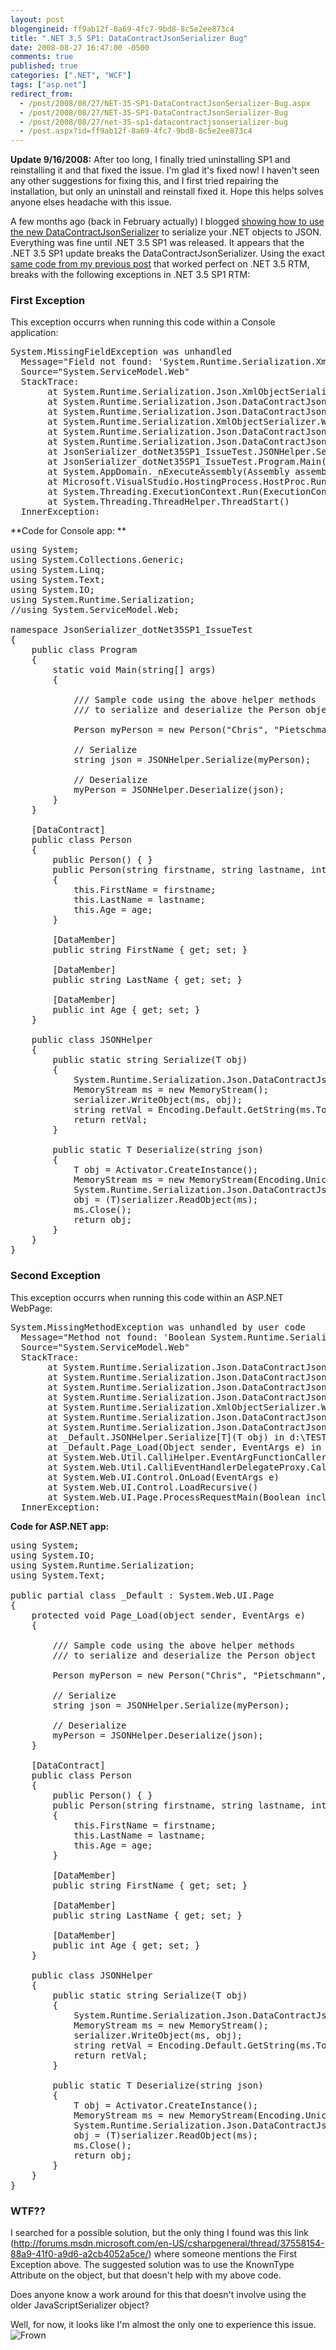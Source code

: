 ```yaml
---
layout: post
blogengineid: ff9ab12f-8a69-4fc7-9bd8-8c5e2ee873c4
title: ".NET 3.5 SP1: DataContractJsonSerializer Bug"
date: 2008-08-27 16:47:00 -0500
comments: true
published: true
categories: [".NET", "WCF"]
tags: ["asp.net"]
redirect_from: 
  - /post/2008/08/27/NET-35-SP1-DataContractJsonSerializer-Bug.aspx
  - /post/2008/08/27/NET-35-SP1-DataContractJsonSerializer-Bug
  - /post/2008/08/27/net-35-sp1-datacontractjsonserializer-bug
  - /post.aspx?id=ff9ab12f-8a69-4fc7-9bd8-8c5e2ee873c4
---
```

<!-- more -->

**Update 9/16/2008:** After too long, I finally tried uninstalling SP1 and reinstalling it and that fixed the issue. I'm glad it's fixed now! I haven't seen any other suggestions for fixing this, and I first tried repairing the installation, but only an uninstall and reinstall fixed it. Hope this helps solves anyone elses headache with this issue.

 

A few months ago (back in February actually) I blogged <a href="/post/2008/02/NET-35-JSON-Serialization-using-the-DataContractJsonSerializer.aspx">showing how to use the new DataContractJsonSerializer</a> to serialize your .NET objects to JSON. Everything was fine until .NET 3.5 SP1 was released. It appears that the .NET 3.5 SP1 update breaks the DataContractJsonSerializer. Using the exact <a href="/post/2008/02/NET-35-JSON-Serialization-using-the-DataContractJsonSerializer.aspx">same code from my previous post</a> that worked perfect on .NET 3.5 RTM, breaks with the following exceptions in .NET 3.5 SP1 RTM:
<h3>First Exception</h3>

This exception occurrs when running this code within a Console application:
<pre class="brush: plain; first-line: 1; tab-size: 4; toolbar: false; ">System.MissingFieldException was unhandled
  Message="Field not found: 'System.Runtime.Serialization.XmlObjectSerializerContext.serializerKnownDataContracts'."
  Source="System.ServiceModel.Web"
  StackTrace:
       at System.Runtime.Serialization.Json.XmlObjectSerializerWriteContextComplexJson..ctor(DataContractJsonSerializer serializer, DataContract rootTypeDataContract)
       at System.Runtime.Serialization.Json.DataContractJsonSerializer.InternalWriteObjectContent(XmlWriterDelegator writer, Object graph)
       at System.Runtime.Serialization.Json.DataContractJsonSerializer.InternalWriteObject(XmlWriterDelegator writer, Object graph)
       at System.Runtime.Serialization.XmlObjectSerializer.WriteObjectHandleExceptions(XmlWriterDelegator writer, Object graph)
       at System.Runtime.Serialization.Json.DataContractJsonSerializer.WriteObject(XmlDictionaryWriter writer, Object graph)
       at System.Runtime.Serialization.Json.DataContractJsonSerializer.WriteObject(Stream stream, Object graph)
       at JsonSerializer_dotNet35SP1_IssueTest.JSONHelper.Serialize[T](T obj) in D:\TEST\JsonSerializer_dotNet35SP1_IssueTest\JsonSerializer_dotNet35SP1_IssueTest\Program.cs:line 56
       at JsonSerializer_dotNet35SP1_IssueTest.Program.Main(String[] args) in D:\TEST\JsonSerializer_dotNet35SP1_IssueTest\JsonSerializer_dotNet35SP1_IssueTest\Program.cs:line 22
       at System.AppDomain._nExecuteAssembly(Assembly assembly, String[] args)
       at Microsoft.VisualStudio.HostingProcess.HostProc.RunUsersAssembly()
       at System.Threading.ExecutionContext.Run(ExecutionContext executionContext, ContextCallback callback, Object state)
       at System.Threading.ThreadHelper.ThreadStart()
  InnerException:</pre>

**Code for Console app: **
<pre class="brush: c-sharp; first-line: 1; tab-size: 4; toolbar: false; ">using System;
using System.Collections.Generic;
using System.Linq;
using System.Text;
using System.IO;
using System.Runtime.Serialization;
//using System.ServiceModel.Web;

namespace JsonSerializer_dotNet35SP1_IssueTest
{
    public class Program
    {
        static void Main(string[] args)
        {

            /// Sample code using the above helper methods
            /// to serialize and deserialize the Person object

            Person myPerson = new Person("Chris", "Pietschmann", 26);

            // Serialize
            string json = JSONHelper.Serialize<Person>(myPerson);

            // Deserialize
            myPerson = JSONHelper.Deserialize<Person>(json);
        }
    }

    [DataContract]
    public class Person
    {
        public Person() { }
        public Person(string firstname, string lastname, int age)
        {
            this.FirstName = firstname;
            this.LastName = lastname;
            this.Age = age;
        }

        [DataMember]
        public string FirstName { get; set; }

        [DataMember]
        public string LastName { get; set; }

        [DataMember]
        public int Age { get; set; }
    }

    public class JSONHelper
    {
        public static string Serialize<T>(T obj)
        {
            System.Runtime.Serialization.Json.DataContractJsonSerializer serializer = new System.Runtime.Serialization.Json.DataContractJsonSerializer(obj.GetType());
            MemoryStream ms = new MemoryStream();
            serializer.WriteObject(ms, obj);
            string retVal = Encoding.Default.GetString(ms.ToArray());
            return retVal;
        }

        public static T Deserialize<T>(string json)
        {
            T obj = Activator.CreateInstance<T>();
            MemoryStream ms = new MemoryStream(Encoding.Unicode.GetBytes(json));
            System.Runtime.Serialization.Json.DataContractJsonSerializer serializer = new System.Runtime.Serialization.Json.DataContractJsonSerializer(obj.GetType());
            obj = (T)serializer.ReadObject(ms);
            ms.Close();
            return obj;
        }
    }
} </pre>
<h3>Second Exception</h3>

This exception occurrs when running this code within an ASP.NET WebPage:
<pre class="brush: plain; first-line: 1; tab-size: 4; toolbar: false; ">System.MissingMethodException was unhandled by user code
  Message="Method not found: 'Boolean System.Runtime.Serialization.DataContract.get_IsReference()'."
  Source="System.ServiceModel.Web"
  StackTrace:
       at System.Runtime.Serialization.Json.DataContractJsonSerializer.CheckIfTypeIsReference(DataContract dataContract)
       at System.Runtime.Serialization.Json.DataContractJsonSerializer.get_RootContract()
       at System.Runtime.Serialization.Json.DataContractJsonSerializer.InternalWriteObjectContent(XmlWriterDelegator writer, Object graph)
       at System.Runtime.Serialization.Json.DataContractJsonSerializer.InternalWriteObject(XmlWriterDelegator writer, Object graph)
       at System.Runtime.Serialization.XmlObjectSerializer.WriteObjectHandleExceptions(XmlWriterDelegator writer, Object graph)
       at System.Runtime.Serialization.Json.DataContractJsonSerializer.WriteObject(XmlDictionaryWriter writer, Object graph)
       at System.Runtime.Serialization.Json.DataContractJsonSerializer.WriteObject(Stream stream, Object graph)
       at _Default.JSONHelper.Serialize[T](T obj) in d:\TEST\JsonSerializer_dotNet35SP1_IssueTest_ASPNET\Default.aspx.cs:line 55
       at _Default.Page_Load(Object sender, EventArgs e) in d:\TEST\JsonSerializer_dotNet35SP1_IssueTest_ASPNET\Default.aspx.cs:line 22
       at System.Web.Util.CalliHelper.EventArgFunctionCaller(IntPtr fp, Object o, Object t, EventArgs e)
       at System.Web.Util.CalliEventHandlerDelegateProxy.Callback(Object sender, EventArgs e)
       at System.Web.UI.Control.OnLoad(EventArgs e)
       at System.Web.UI.Control.LoadRecursive()
       at System.Web.UI.Page.ProcessRequestMain(Boolean includeStagesBeforeAsyncPoint, Boolean includeStagesAfterAsyncPoint)
  InnerException:</pre>

**Code for ASP.NET app:**
<pre class="brush: c-sharp; first-line: 1; tab-size: 4; toolbar: false; ">using System;
using System.IO;
using System.Runtime.Serialization;
using System.Text;

public partial class _Default : System.Web.UI.Page
{
    protected void Page_Load(object sender, EventArgs e)
    {

        /// Sample code using the above helper methods
        /// to serialize and deserialize the Person object

        Person myPerson = new Person("Chris", "Pietschmann", 26);

        // Serialize
        string json = JSONHelper.Serialize<Person>(myPerson);

        // Deserialize
        myPerson = JSONHelper.Deserialize<Person>(json);
    }

    [DataContract]
    public class Person
    {
        public Person() { }
        public Person(string firstname, string lastname, int age)
        {
            this.FirstName = firstname;
            this.LastName = lastname;
            this.Age = age;
        }

        [DataMember]
        public string FirstName { get; set; }

        [DataMember]
        public string LastName { get; set; }

        [DataMember]
        public int Age { get; set; }
    }

    public class JSONHelper
    {
        public static string Serialize<T>(T obj)
        {
            System.Runtime.Serialization.Json.DataContractJsonSerializer serializer = new System.Runtime.Serialization.Json.DataContractJsonSerializer(obj.GetType());
            MemoryStream ms = new MemoryStream();
            serializer.WriteObject(ms, obj);
            string retVal = Encoding.Default.GetString(ms.ToArray());
            return retVal;
        }

        public static T Deserialize<T>(string json)
        {
            T obj = Activator.CreateInstance<T>();
            MemoryStream ms = new MemoryStream(Encoding.Unicode.GetBytes(json));
            System.Runtime.Serialization.Json.DataContractJsonSerializer serializer = new System.Runtime.Serialization.Json.DataContractJsonSerializer(obj.GetType());
            obj = (T)serializer.ReadObject(ms);
            ms.Close();
            return obj;
        }
    }
}</pre>
<h3>WTF??</h3>

I searched for a possible solution, but the only thing I found was this link (<a href="http://forums.msdn.microsoft.com/en-US/csharpgeneral/thread/37558154-88a9-41f0-a9d6-a2cb4052a5ce/">http://forums.msdn.microsoft.com/en-US/csharpgeneral/thread/37558154-88a9-41f0-a9d6-a2cb4052a5ce/</a>) where someone mentions the First Exception above. The suggested solution was to use the KnownType Attribute on the object, but that doesn't help with my above code.

Does anyone know a work around for this that doesn't involve using the older JavaScriptSerializer object?

Well, for now, it looks like I'm almost the only one to experience this issue. <img title="Frown" src="/admin/tiny_mce/plugins/emotions/images/smiley-frown.gif" alt="Frown" border="0" />
